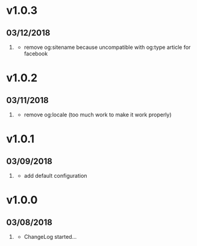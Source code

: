 # v1.0.3
## 03/12/2018

1. [](#bugfix)
   * remove og:sitename because uncompatible with og:type article for facebook

# v1.0.2
## 03/11/2018

1. [](#bugfix)
   * remove og:locale (too much work to make it work properly)

# v1.0.1
## 03/09/2018

1. [](#bugfix)
   * add default configuration

# v1.0.0
## 03/08/2018

1. [](#new)
   * ChangeLog started...
